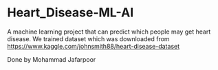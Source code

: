 # Heart_Disease-ML-AI
A machine learning project that can predict which people may get heart disease.
We trained dataset which was downloaded from https://www.kaggle.com/johnsmith88/heart-disease-dataset

Done by Mohammad Jafarpoor
